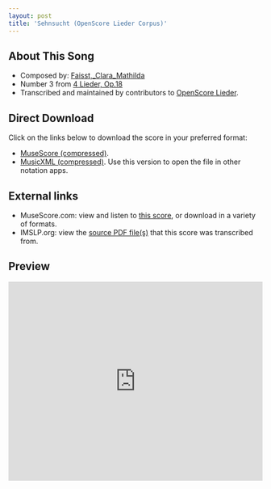 ```yaml
---
layout: post
title: 'Sehnsucht (OpenScore Lieder Corpus)'
---
```


## About This Song

- Composed by: [Faisst,_Clara_Mathilda](https://fourscoreandmore.org/openscore/lieder/Faisst,_Clara_Mathilda)
- Number 3 from [4 Lieder, Op.18](https://fourscoreandmore.org/openscore/lieder/Faisst,_Clara_Mathilda/4_Lieder,_Op.18)
- Transcribed and maintained by contributors to [OpenScore Lieder].

[OpenScore Lieder]: https://musescore.com/openscore-lieder-corpus

## Direct Download

Click on the links below to download the score in your preferred format:
- [MuseScore (compressed)](https://github.com/openscore/lieder/blob/main/scores/Faisst,_Clara_Mathilda/4_Lieder,_Op.18/3_Sehnsucht/lc6570255.mscz?raw=true).
- [MusicXML (compressed)](https://github.com/openscore/lieder/blob/main/scores/Faisst,_Clara_Mathilda/4_Lieder,_Op.18/3_Sehnsucht/lc6570255.mxl?raw=true). Use this version to open the file in other notation apps.

## External links

- MuseScore.com: view and listen to [this score][MuseScore], or download in a variety of formats.
- IMSLP.org: view the [source PDF file(s)][IMSLP] that this score was transcribed from.

[MuseScore]: https://musescore.com/score/6570255
[IMSLP]: https://imslp.org/wiki/Special:ReverseLookup/622486

## Preview

<iframe width="100%" height="394" src="https://musescore.com/openscore-lieder-corpus/scores/6570255/embed" frameborder="0" allowfullscreen allow="autoplay; fullscreen"></iframe>
